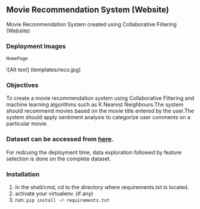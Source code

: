 ## Movie Recommendation System (Website)
Movie Recommendation System created using Collaborative Filtering (Website) 

### Deployment Images
	HomePage
![Alt text] (templates/reco.jpg)

### Objectives

To create a movie recommendation system using Collaborative Filtering and machine learning algorithms such as K Nearest Neighbours.The system should recommend movies based on the movie title entered by the user.The system should apply sentiment analysis to categorize user comments on a particular movie.

### Dataset can be accessed from [here](https://grouplens.org/datasets/movielens/). 
  For redcuing the deployment time, data exploration followed by feature selection is done on the complete dataset.

### Installation
  1. In the shell/cmd, cd to the directory where requirements.txt is located.
  2. activate your virtualenv. (if any)
  3. run:   ``` pip install -r requirements.txt ```




